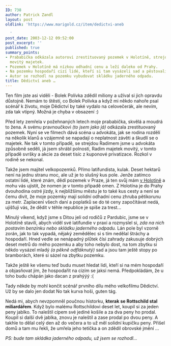 ```yaml
---
ID: 738
author: Patrick Zandl
layout: post
oldlink: 'https://www.marigold.cz/item/dedictvi-aneb

  '
post_date: 2003-12-12 09:52:00
post_excerpt: ''
published: true
summary_points:
- Prababička odkázala autorovi zrestituovaný pozemek v Holotíně, strejda Radim zdědil
  movitý majetek.
- Pozemek v Holotíně má nízkou odhadní cenu a leží daleko od Prahy.
- Na pozemku hospodaří cizí lidé, kteří si tam vysázeli sad a pěstovali brambory.
- Autor se rozhodl na pozemku vybudovat skládku jaderného odpadu.
title: Dědictví aneb …
---
```


<p>
Ten film jste asi viděli - Bolek Polívka zdědil miliony a užíval si jich opravdu důstojně. Nemám to štěstí, co Bolek Polívka a když mi někdo nahoře psal scénář k životu, moje Dědictví by také vydalo na celovečerák, ale nevím, zda tak vtipný. Možná je chyba v obsazení :)</p>

<p>
Před lety zemřela v požehnaných letech moje prababička, skvělá a moudrá to žena. A svému pravnoučkovi <EM>(to jsem jako já) </EM>odkázala zrestituovaný pozemek. Nyní se ve filmech dává scéna u advokáta, jak se rodina rozdělí na několik klanů a vzájemně se napadají o neplatnost závěti a škudlí se o majetek. Ne tak v tomto případě, se strejdou Radimem jsme u advokáta způsobně seděli, já jsem shrábl polnosti, Radim majetek movitý, v tomto případě svršky a akcie za deset tisíc z kuponové privatizace. Rozkol v rodině se&#160;nekonal. </p>

<p>
Takže jsem majitel velkopozemků. Přímo latifundista, kulak. Deset hektarů není na jednu stranu moc, ale už je to slušný kus pole. Jenže zatímco ostatní lidé, které znám, dědí pozemek v Praze, já ten svůj mám <A href="http://mapy.atlas.cz/aquariusnet/frm_map.asp?S_LAYERS=&amp;S_CT=mapy&amp;S_LANG=CZ&amp;S_BGC=%232165C6&amp;S_PTRDS=AtlasCR&amp;S_CY=662300&amp;S_ID=1555700&amp;S_SX=1070183.3333333332&amp;S_IS_IE=True&amp;S_NW=2&amp;S_IMGW=900&amp;S_OVERLAY=&amp;S_UserID=&amp;S_ID_SM=15580&amp;S_NAME=Obec+Holot%EDn+&amp;S_LAY=100030&amp;S_PTRSC=64000&amp;S_PTRY=662300&amp;S_IMGH=700&amp;S_PTRX=1069100&amp;S_PTR=1&amp;S_NH=2&amp;S_CX=1069100&amp;S_SC=64000&amp;S_SY=662190&amp;S_DS=AtlasCR&amp;S_ROUTEID=0&amp;DS=AtlasCR&amp;SC=150000" target=_blank>v Holotíně</A> a mohu vás ujistit, že nomen je v tomto případě omen. Z Holotína je do Prahy dvouhodina ostré jízdy, k nejbližšímu městu je to také kus cesty a není se čemu divit, že moje pozemky mají solidní odhadní cenu zhruba pětikorunu za metr. Zaplacení všech daní a poplatků se do té ceny započítávat nedá, ujišťuji vás, že dědit v téhle republice je spíše za trest...</p>

<p>
Minulý víkend, když jsme s Ditou jeli od rodičů z Pardubic, jsme se v Holotíně stavili, abych viděl své latifundie v praxi a rozmyslel si, <EM>zda na nich postavím benzinku nebo skládku jaderného odpadu.</EM> Lán pole byl vzorně zorán, jak to tak vypadá, nějaký zemědělec si s tím nedělal štráchy a hospodaří. Hned vedle se nenápadný plůtek čísi zahrady zakusuje dobrých deset metrů do mého pozemku a aby toho nebylo dost, na tom zbytku si někdo vysázel mladý <EM>(a pěkně odfláknutý) </EM>sad a jsou tam ještě stopy po bramborách, které si sázel na zbytku pozemku. </p>

<p>
Takže ještě ke všemu teď budu muset hledat lidi, kteří si na mém hospodaří a objasňovat jim, že hospodařit na cizím se jaksi nemá. Předpokládám, že u toho budu chápán jako dacan z prahýýý :(</p>

<p>
Tady někde by mohl končit scénář prvního dílu mého velkofilmu Dědictví. Už by se dalo jen dodat No tak kurva hoši, guten tág.</p>

<p>
Nedá mi, abych nevzpomněl poučnou historku, <STRONG>kterak se Rottschild stal miliardářem</STRONG>. Když bylo malému Rottschildovi deset let, koupil si za jeden peny jablko. To naleštil cípem své jediné košile a za dva peny ho prodal. Koupil si další dvě jablka, znovu je naleštil a zase prodal po dvou peny. A takhle to dělal celý den až do večera a to už měl solidní kupičku peny. Přišel domů a tam mu řekli, že umřela jeho tetička a on zdědil obrovské jmění ...</p>

<p>
<EM>PS: bude tam skládka jaderného odpadu, už jsem se rozhodl...</EM></p>